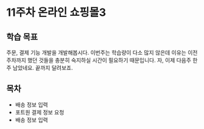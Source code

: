 # 11주차 온라인 쇼핑몰3

## 학습 목표

주문, 결제 기능 개발을 개발해봅시다. 이번주는 학습량이 다소 많지 않은데 이유는 이전 주차까지 했던 것들을 충분히 숙지하실 시간이 필요하기 때문입니다. 자, 이제 다음주 한 주 남았네요. 끝까지 달려보죠.

## 목차

- 배송 정보 입력
- 포트원 결제 정보 요청
- 배송 정보 입력
